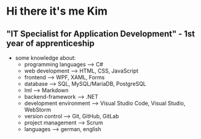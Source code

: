 # Hi there it's me Kim

## "IT Specialist for Application Development" - 1st year of apprenticeship

- some knowledge about:
  - programming languages --> C#
  - web development --> HTML, CSS, JavaScript
  - frontend --> WPF, XAML, Forms
  - database --> SQL, MySQL/MariaDB, PostgreSQL
  - lml --> Markdown
  - backend-framework --> .NET
  - development environment --> Visual Studio Code, Visual Studio, WebStorm
  - version control --> Git, GitHub, GitLab
  - project management --> Scrum
  - languages --> german, english
